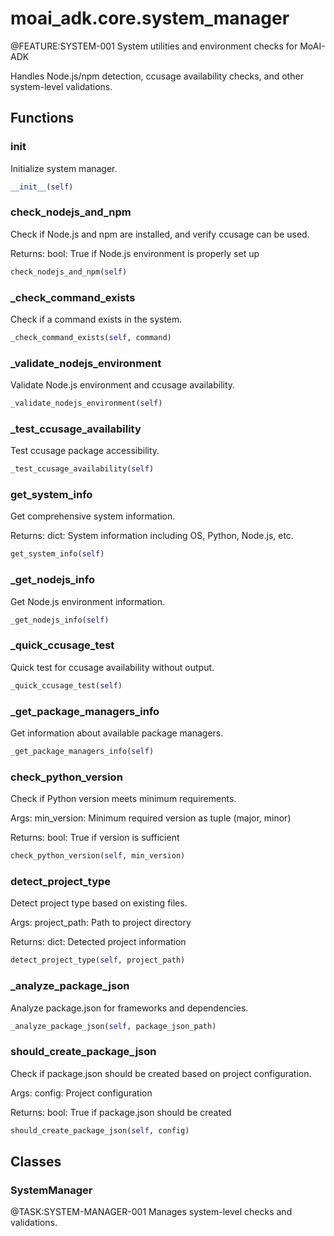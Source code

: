 # moai_adk.core.system_manager

@FEATURE:SYSTEM-001 System utilities and environment checks for MoAI-ADK

Handles Node.js/npm detection, ccusage availability checks,
and other system-level validations.

## Functions

### __init__

Initialize system manager.

```python
__init__(self)
```

### check_nodejs_and_npm

Check if Node.js and npm are installed, and verify ccusage can be used.

Returns:
    bool: True if Node.js environment is properly set up

```python
check_nodejs_and_npm(self)
```

### _check_command_exists

Check if a command exists in the system.

```python
_check_command_exists(self, command)
```

### _validate_nodejs_environment

Validate Node.js environment and ccusage availability.

```python
_validate_nodejs_environment(self)
```

### _test_ccusage_availability

Test ccusage package accessibility.

```python
_test_ccusage_availability(self)
```

### get_system_info

Get comprehensive system information.

Returns:
    dict: System information including OS, Python, Node.js, etc.

```python
get_system_info(self)
```

### _get_nodejs_info

Get Node.js environment information.

```python
_get_nodejs_info(self)
```

### _quick_ccusage_test

Quick test for ccusage availability without output.

```python
_quick_ccusage_test(self)
```

### _get_package_managers_info

Get information about available package managers.

```python
_get_package_managers_info(self)
```

### check_python_version

Check if Python version meets minimum requirements.

Args:
    min_version: Minimum required version as tuple (major, minor)

Returns:
    bool: True if version is sufficient

```python
check_python_version(self, min_version)
```

### detect_project_type

Detect project type based on existing files.

Args:
    project_path: Path to project directory

Returns:
    dict: Detected project information

```python
detect_project_type(self, project_path)
```

### _analyze_package_json

Analyze package.json for frameworks and dependencies.

```python
_analyze_package_json(self, package_json_path)
```

### should_create_package_json

Check if package.json should be created based on project configuration.

Args:
    config: Project configuration

Returns:
    bool: True if package.json should be created

```python
should_create_package_json(self, config)
```

## Classes

### SystemManager

@TASK:SYSTEM-MANAGER-001 Manages system-level checks and validations.
